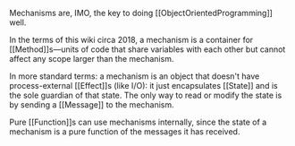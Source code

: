 Mechanisms are, IMO, the key to doing [[ObjectOrientedProgramming]] well.

In the terms of this wiki circa 2018, a mechanism is a container for [[Method]]s—units of code that share variables with each other but cannot affect any scope larger than the mechanism.

In more standard terms: a mechanism is an object that doesn't have process-external [[Effect]]s (like I/O): it just encapsulates [[State]] and is the sole guardian of that state. The only way to read or modify the state is by sending a [[Message]] to the mechanism.

Pure [[Function]]s can use mechanisms internally, since the state of a mechanism is a pure function of the messages it has received.